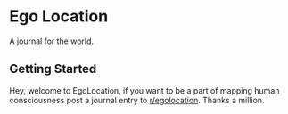 # Ego Location

A journal for the world.

## Getting Started

Hey, welcome to EgoLocation, if you want to be a part of mapping human consciousness post a journal entry to 
[r/egolocation](http://reddit.com/r/egolocation). Thanks a million.


